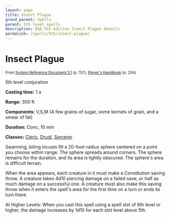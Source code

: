 ```yaml
---
layout: page
title: Insect Plague
grand_parent: Spells
parent: 5th level spells 
description: D&D 5th edition Insect Plague details
permalink: /spells/5th/insect-plague/
---
```


# Insect Plague

<small>From <a target="_blank" href="https://media.wizards.com/2016/downloads/DND/SRD-OGL_V5.1.pdf">System Reference Document 5.1</a> (p. 157), <a target="_blank" href="https://dnd.wizards.com/products/tabletop-games/rpg-products/rpg_playershandbook">Player's Handbook</a> (p. 254)</small>


5th level conjuration

**Casting time:** 1 a

**Range:** 300 ft

**Components:** V,S,M (A few grains of sugar, some kernels of grain, and a smear of fat)

**Duration:** Conc, 10 min

**Classes:** [Cleric](/classes/cleric/), [Druid](/classes/druid/), [Sorcerer](/classes/sorcerer/)

Swarming, biting locusts fill a 20-foot-radius sphere centered on a point you choose within range. The sphere spreads around corners. The sphere remains for the duration, and its area is lightly obscured. The sphere's area is difficult terrain.

   When the area appears, each creature in it must make a Constitution saving throw. A creature takes 4d10 piercing damage on a failed save, or half as much damage on a successful one. A creature must also make this saving throw when it enters the spell's area for the first time on a turn or ends its turn there.

   At Higher Levels: When you cast this spell using a spell slot of 6th level or higher, the damage increases by 1d10 for each slot level above 5th.